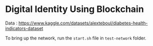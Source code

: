 # Digital Identity Using Blockchain

Data : https://www.kaggle.com/datasets/alexteboul/diabetes-health-indicators-dataset

To bring up the network, run the `start.sh` file in `test-network` folder.
